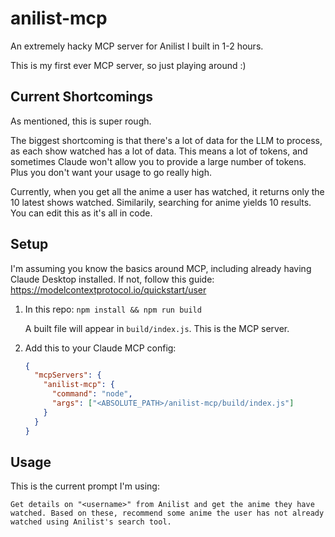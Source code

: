 # anilist-mcp

An extremely hacky MCP server for Anilist I built in 1-2 hours.

This is my first ever MCP server, so just playing around :)

## Current Shortcomings

As mentioned, this is super rough.

The biggest shortcoming is that there's a lot of data for the LLM to process, as each show watched has a lot of data. This means a lot of tokens, and sometimes Claude won't allow you to provide a large number of tokens. Plus you don't want your usage to go really high.

Currently, when you get all the anime a user has watched, it returns only the 10 latest shows watched. Similarily, searching for anime yields 10 results. You can edit this as it's all in code.

## Setup

I'm assuming you know the basics around MCP, including already having Claude Desktop installed. If not, follow this guide: https://modelcontextprotocol.io/quickstart/user

1. In this repo: `npm install && npm run build`

   A built file will appear in `build/index.js`. This is the MCP server.

2. Add this to your Claude MCP config:

   ```json
   {
     "mcpServers": {
       "anilist-mcp": {
         "command": "node",
         "args": ["<ABSOLUTE_PATH>/anilist-mcp/build/index.js"]
       }
     }
   }
   ```

## Usage

This is the current prompt I'm using:

```
Get details on "<username>" from Anilist and get the anime they have watched. Based on these, recommend some anime the user has not already watched using Anilist's search tool.
```
